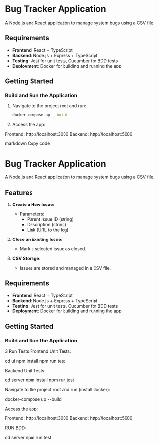 # Bug Tracker Application

A Node.js and React application to manage system bugs using a CSV file.

## Requirements

- **Frontend**: React + TypeScript
- **Backend**: Node.js + Express + TypeScript
- **Testing**: Jest for unit tests, Cucumber for BDD tests
- **Deployment**: Docker for building and running the app

## Getting Started

### Build and Run the Application

1. Navigate to the project root and run:

   ```bash
   docker-compose up --build

2. Access the app:

Frontend: http://localhost:3000
Backend: http://localhost:5000


markdown
Copy code
# Bug Tracker Application

A Node.js and React application to manage system bugs using a CSV file.

## Features

1. **Create a New Issue**:
   - Parameters: 
     - Parent Issue ID (string)
     - Description (string)
     - Link (URL to the log)

2. **Close an Existing Issue**:
   - Mark a selected issue as closed.

3. **CSV Storage**:
   - Issues are stored and managed in a CSV file.

## Requirements

- **Frontend**: React + TypeScript
- **Backend**: Node.js + Express + TypeScript
- **Testing**: Jest for unit tests, Cucumber for BDD tests
- **Deployment**: Docker for building and running the app

## Getting Started

### Build and Run the Application

3 Run Tests
Frontend Unit Tests:

cd ui
npm install
npm run test

Backend Unit Tests:

cd server
npm install
npm run jest

Navigate to the project root and run (install docker):

   docker-compose up --build

Access the app:

Frontend: http://localhost:3000
Backend: http://localhost:5000

RUN BDD:

cd server
npm run test